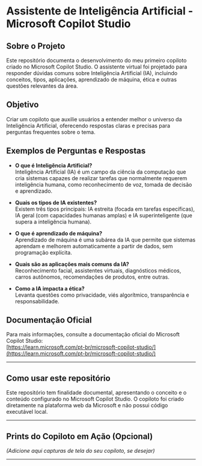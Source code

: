 # Assistente de Inteligência Artificial - Microsoft Copilot Studio

## Sobre o Projeto

Este repositório documenta o desenvolvimento do meu primeiro copiloto criado no Microsoft Copilot Studio. O assistente virtual foi projetado para responder dúvidas comuns sobre Inteligência Artificial (IA), incluindo conceitos, tipos, aplicações, aprendizado de máquina, ética e outras questões relevantes da área.

## Objetivo

Criar um copiloto que auxilie usuários a entender melhor o universo da Inteligência Artificial, oferecendo respostas claras e precisas para perguntas frequentes sobre o tema.

## Exemplos de Perguntas e Respostas

- **O que é Inteligência Artificial?**  
  Inteligência Artificial (IA) é um campo da ciência da computação que cria sistemas capazes de realizar tarefas que normalmente requerem inteligência humana, como reconhecimento de voz, tomada de decisão e aprendizado.

- **Quais os tipos de IA existentes?**  
  Existem três tipos principais: IA estreita (focada em tarefas específicas), IA geral (com capacidades humanas amplas) e IA superinteligente (que supera a inteligência humana).

- **O que é aprendizado de máquina?**  
  Aprendizado de máquina é uma subárea da IA que permite que sistemas aprendam e melhorem automaticamente a partir de dados, sem programação explícita.

- **Quais são as aplicações mais comuns da IA?**  
  Reconhecimento facial, assistentes virtuais, diagnósticos médicos, carros autônomos, recomendações de produtos, entre outras.

- **Como a IA impacta a ética?**  
  Levanta questões como privacidade, viés algorítmico, transparência e responsabilidade.

## Documentação Oficial

Para mais informações, consulte a documentação oficial do Microsoft Copilot Studio:  
[https://learn.microsoft.com/pt-br/microsoft-copilot-studio/](https://learn.microsoft.com/pt-br/microsoft-copilot-studio/)

---

## Como usar este repositório

Este repositório tem finalidade documental, apresentando o conceito e o conteúdo configurado no Microsoft Copilot Studio. O copiloto foi criado diretamente na plataforma web da Microsoft e não possui código executável local.

---

## Prints do Copiloto em Ação (Opcional)

*(Adicione aqui capturas de tela do seu copiloto, se desejar)*

--- 

